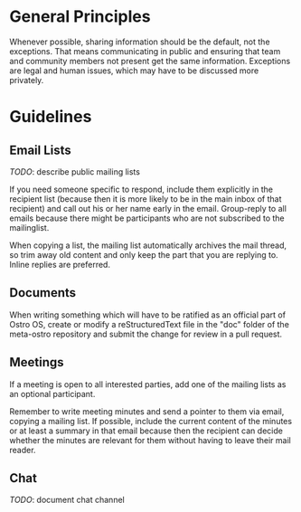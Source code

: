 # General Principles

Whenever possible, sharing information should be the default, not the
exceptions. That means communicating in public and ensuring that team
and community members not present get the same information. Exceptions
are legal and human issues, which may have to be discussed more privately.

# Guidelines

## Email Lists

*TODO*: describe public mailing lists

If you need someone specific to respond, include them explicitly in the
recipient list (because then it is more likely to be in the main inbox
of that recipient) and call out his or her name early in the email.
Group-reply to all emails because there might be participants who are
not subscribed to the mailinglist.

When copying a list, the mailing list automatically archives the mail
thread, so trim away old content and only keep the part that you are
replying to. Inline replies are preferred.

## Documents

When writing something which will have to be ratified as an official
part of Ostro OS, create or modify a reStructuredText file in the "doc"
folder of the meta-ostro repository and submit the change for review
in a pull request.

## Meetings

If a meeting is open to all interested parties, add one of the mailing
lists as an optional participant.

Remember to write meeting minutes and send a pointer to them via email,
copying a mailing list. If possible, include the current content of the
minutes or at least a summary in that email because then the recipient
can decide whether the minutes are relevant for them without having to
leave their mail reader.

## Chat

*TODO*: document chat channel
